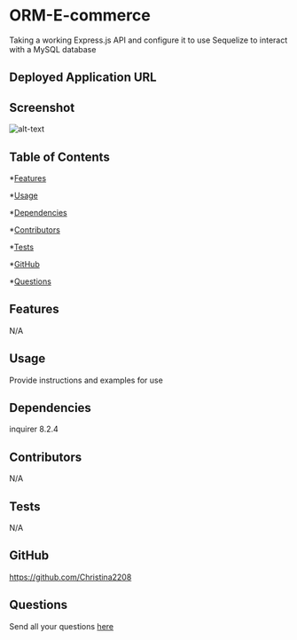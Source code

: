 # ORM-E-commerce
Taking a working Express.js API and configure it to use Sequelize to interact with a MySQL database

## Deployed Application URL


## Screenshot

![alt-text](LINK)
## Table of Contents
*[Features](#features)

*[Usage](#usage)

*[Dependencies](#dependencies)

*[Contributors](#contributors)

*[Tests](#tests)

*[GitHub](#user)

*[Questions](#email)
## Features

N/A
## Usage

Provide instructions and examples for use
## Dependencies

inquirer 8.2.4
## Contributors

N/A
## Tests

N/A
## GitHub

https://github.com/Christina2208
## Questions

Send all your questions [here](mailto:christinalf22@gmail.com)